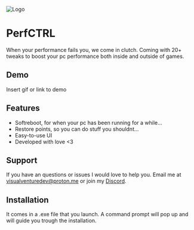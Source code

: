 
![Logo](https://i.imgur.com/dNwR4F6.png)


# PerfCTRL

When your performance fails you, we come in clutch. Coming with 20+ tweaks to boost your pc performance both inside and outside of games.


## Demo

Insert gif or link to demo


## Features

- Softreboot, for when your pc has been running for a while...
- Restore points, so you can do stuff you shouldnt...
- Easy-to-use UI
- Developed with love <3


## Support

If you have an questions or issues I would love to help you. Email me at visualventuredev@proton.me or join my [Discord](https://discord.gg/GkhwF53JbF).


## Installation

It comes in a .exe file that you launch. A command prompt will pop up and will guide you trough the installation. 

    
